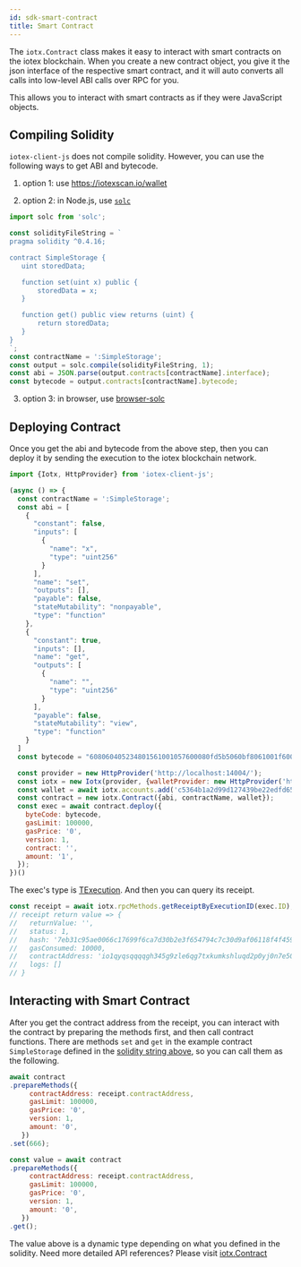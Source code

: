 ```yaml
---
id: sdk-smart-contract
title: Smart Contract
---
```


The `iotx.Contract` class makes it easy to interact with smart contracts on the iotex blockchain. When you create a new contract object, you give it the json interface of the respective smart contract, and it will auto converts all calls into low-level ABI calls over RPC for you.

This allows you to interact with smart contracts as if they were JavaScript objects.

## Compiling Solidity

`iotex-client-js` does not compile solidity. However, you can use the following ways to get ABI and bytecode.

1. option 1: use https://iotexscan.io/wallet

2. option 2: in Node.js, use [`solc`](https://www.npmjs.com/package/solc)

```js
import solc from 'solc';

const solidityFileString = `
pragma solidity ^0.4.16;

contract SimpleStorage {
   uint storedData;

   function set(uint x) public {
       storedData = x;
   }

   function get() public view returns (uint) {
       return storedData;
   }
}
`;
const contractName = ':SimpleStorage';
const output = solc.compile(solidityFileString, 1);
const abi = JSON.parse(output.contracts[contractName].interface);
const bytecode = output.contracts[contractName].bytecode;
```

3. option 3: in browser, use [browser-solc](https://www.npmjs.com/package/browser-solc)

## Deploying Contract

Once you get the abi and bytecode from the above step, then you can deploy it by sending the execution to the iotex blockchain network.

```js
import {Iotx, HttpProvider} from 'iotex-client-js';

(async () => {
  const contractName = ':SimpleStorage';
  const abi = [
    {
      "constant": false,
      "inputs": [
        {
          "name": "x",
          "type": "uint256"
        }
      ],
      "name": "set",
      "outputs": [],
      "payable": false,
      "stateMutability": "nonpayable",
      "type": "function"
    },
    {
      "constant": true,
      "inputs": [],
      "name": "get",
      "outputs": [
        {
          "name": "",
          "type": "uint256"
        }
      ],
      "payable": false,
      "stateMutability": "view",
      "type": "function"
    }
  ]
  const bytecode = "608060405234801561001057600080fd5b5060bf8061001f6000396000f30060806040526004361060485763ffffffff7c010000000000000000000000000000000000000000000000000000000060003504166360fe47b18114604d5780636d4ce63c146064575b600080fd5b348015605857600080fd5b5060626004356088565b005b348015606f57600080fd5b506076608d565b60408051918252519081900360200190f35b600055565b600054905600a165627a7a723058208236d8b2917002adfa862bbd8ea837cd90c6d76c5f0d7e1a0a7549faece1559f0029"

  const provider = new HttpProvider('http://localhost:14004/');
  const iotx = new Iotx(provider, {walletProvider: new HttpProvider('http://localhost:4004/api/wallet-core/')});
  const wallet = await iotx.accounts.add('c5364b1a2d99d127439be22edfd657889981e9ba4d6d18fe8eca489d48485371efcb2400');
  const contract = new iotx.Contract({abi, contractName, wallet});
  const exec = await contract.deploy({
    byteCode: bytecode,
    gasLimit: 100000,
    gasPrice: '0',
    version: 1,
    contract: '',
    amount: '1',
  });
})()
```

The exec's type is [TExecution](https://docs.iotex.io/docs/iotex-client-js#texecution). And then you can query its receipt.

```js
const receipt = await iotx.rpcMethods.getReceiptByExecutionID(exec.ID);
// receipt return value => {
//   returnValue: '',
//   status: 1,
//   hash: '7eb31c95ae0066c17699f6ca7d30b2e3f654794c7c30d9af06118f4f459f56ae',
//   gasConsumed: 10000,
//   contractAddress: 'io1qyqsqqqqgh345g9zle6qg7txkumkshluqd2p0yj0n7e50m',
//   logs: []
// }
```

## Interacting with Smart Contract

After you get the contract address from the receipt, you can interact with the contract by preparing the methods first, and then call contract functions.
There are methods `set` and `get` in the example contract `SimpleStorage` defined in the [solidity string above](#compiling-solidity), so you can call them as the following.

```js
await contract
.prepareMethods({
     contractAddress: receipt.contractAddress,
     gasLimit: 100000,
     gasPrice: '0',
     version: 1,
     amount: '0',
   })
.set(666);

const value = await contract
.prepareMethods({
     contractAddress: receipt.contractAddress,
     gasLimit: 100000,
     gasPrice: '0',
     version: 1,
     amount: '0',
   })
.get();
```
The value above is a dynamic type depending on what you defined in the solidity. Need more detailed API references? Please visit [iotx.Contract](/docs/iotex-client-js#contract)
